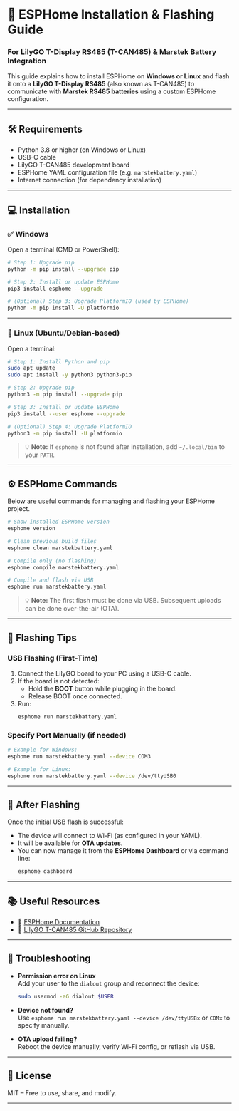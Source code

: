 
# 🚀 ESPHome Installation & Flashing Guide  
### For LilyGO T-Display RS485 (T-CAN485) & Marstek Battery Integration

This guide explains how to install ESPHome on **Windows or Linux** and flash it onto a **LilyGO T-Display RS485** (also known as T-CAN485) to communicate with **Marstek RS485 batteries** using a custom ESPHome configuration.

---

## 🛠️ Requirements

- Python 3.8 or higher (on Windows or Linux)
- USB-C cable
- LilyGO T-CAN485 development board
- ESPHome YAML configuration file (e.g. `marstekbattery.yaml`)
- Internet connection (for dependency installation)

---

## 💻 Installation

### ✅ Windows

Open a terminal (CMD or PowerShell):

```bash
# Step 1: Upgrade pip
python -m pip install --upgrade pip

# Step 2: Install or update ESPHome
pip3 install esphome --upgrade

# (Optional) Step 3: Upgrade PlatformIO (used by ESPHome)
python -m pip install -U platformio
```

---

### 🐧 Linux (Ubuntu/Debian-based)

Open a terminal:

```bash
# Step 1: Install Python and pip
sudo apt update
sudo apt install -y python3 python3-pip

# Step 2: Upgrade pip
python3 -m pip install --upgrade pip

# Step 3: Install or update ESPHome
pip3 install --user esphome --upgrade

# (Optional) Step 4: Upgrade PlatformIO
python3 -m pip install -U platformio
```

> 💡 **Note:** If `esphome` is not found after installation, add `~/.local/bin` to your `PATH`.

---

## ⚙️ ESPHome Commands

Below are useful commands for managing and flashing your ESPHome project.

```bash
# Show installed ESPHome version
esphome version

# Clean previous build files
esphome clean marstekbattery.yaml

# Compile only (no flashing)
esphome compile marstekbattery.yaml

# Compile and flash via USB
esphome run marstekbattery.yaml
```

> 💡 **Note:** The first flash must be done via USB. Subsequent uploads can be done over-the-air (OTA).

---

## 🔌 Flashing Tips

### USB Flashing (First-Time)

1. Connect the LilyGO board to your PC using a USB-C cable.
2. If the board is not detected:
   - Hold the **BOOT** button while plugging in the board.
   - Release BOOT once connected.
3. Run:
   ```bash
   esphome run marstekbattery.yaml
   ```

### Specify Port Manually (if needed)

```bash
# Example for Windows:
esphome run marstekbattery.yaml --device COM3

# Example for Linux:
esphome run marstekbattery.yaml --device /dev/ttyUSB0
```

---

## 📡 After Flashing

Once the initial USB flash is successful:

- The device will connect to Wi-Fi (as configured in your YAML).
- It will be available for **OTA updates**.
- You can now manage it from the **ESPHome Dashboard** or via command line:
  ```bash
  esphome dashboard
  ```

---

## 📚 Useful Resources

- 🔗 [ESPHome Documentation](https://esphome.io)
- 🔗 [LilyGO T-CAN485 GitHub Repository](https://github.com/Xinyuan-LilyGO/T-CAN485)

---

## 🧪 Troubleshooting

- **Permission error on Linux**  
  Add your user to the `dialout` group and reconnect the device:
  ```bash
  sudo usermod -aG dialout $USER
  ```

- **Device not found?**  
  Use `esphome run marstekbattery.yaml --device /dev/ttyUSBx` or `COMx` to specify manually.

- **OTA upload failing?**  
  Reboot the device manually, verify Wi-Fi config, or reflash via USB.

---

## 📄 License

MIT – Free to use, share, and modify.

---
